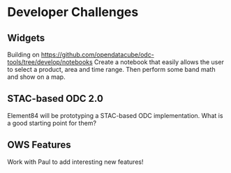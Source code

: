 Developer Challenges
====================

Widgets
-------
Building on https://github.com/opendatacube/odc-tools/tree/develop/notebooks
Create a notebook that easily allows the user to select a product, area and time range.
Then perform some band math and show on a map.

STAC-based ODC 2.0
------------------
Element84 will be prototyping a STAC-based ODC implementation. What is a good starting point for them?

OWS Features
------------
Work with Paul to add interesting new features!
